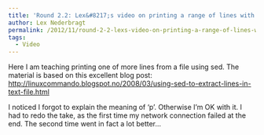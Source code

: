 ```yaml
---
title: 'Round 2.2: Lex&#8217;s video on printing a range of lines with sed'
author: Lex Nederbragt
permalink: /2012/11/round-2-2-lexs-video-on-printing-a-range-of-lines-with-sed/
tags:
  - Video
---
```

Here I am teaching printing one of more lines from a file using sed. The material is based on this excellent blog post: http://linuxcommando.blogspot.no/2008/03/using-sed-to-extract-lines-in-text-file.html

I noticed I forgot to explain the meaning of &#8216;p&#8217;. Otherwise I&#8217;m OK with it. I had to redo the take, as the first time my network connection failed at the end. The second time went in fact a lot better&#8230;
